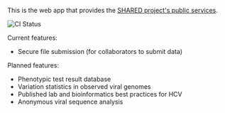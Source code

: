 This is the web app that provides
the [SHARED project's public services][shared].

[shared]: https://hcvdb.ubc.ca

![CI Status](https://travis-ci.org/hcv-shared/shared-schema.svg?branch=master)

Current features:

- Secure file submission (for collaborators to submit data)

Planned features:

- Phenotypic test result database
- Variation statistics in observed viral genomes
- Published lab and bioinformatics best practices for HCV
- Anonymous viral sequence analysis
